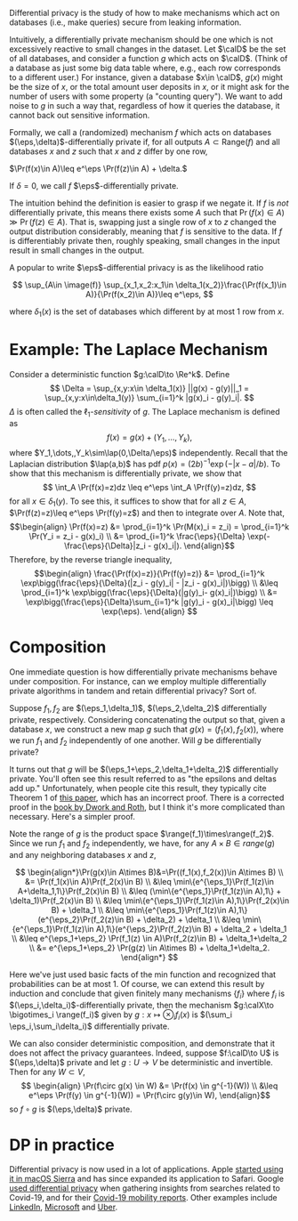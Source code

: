 Differential privacy is the study of how to make mechanisms which act on databases (i.e., make queries) secure from leaking information. 

Intuitively, a differentially private mechanism should be one which is not excessively reactive to small changes in the dataset. Let $\calD$ be the set of all databases, and consider a function $g$ which acts on $\calD$. (Think of a database as just some big data table where, e.g., each row corresponds to a different user.) For instance, given a database $x\in \calD$, $g(x)$ might be the size of $x$, or the total amount user deposits in $x$, or it might ask for the number of users with some property (a "counting query"). We want to add noise to $g$ in such a way that, regardless of how it queries the database, it cannot back out sensitive information. 

Formally, we call a (randomized) mechanism $f$ which acts on databases $(\eps,\delta)$-differentially private if, for all outputs $A\subset \text{Range}(f)$ and all databases $x$ and $z$ such that $x$ and $z$ differ by one row, 

$\Pr(f(x)\in A)\leq e^\eps \Pr(f(z)\in A) + \delta.$

If $\delta=0$, we call $f$ $\eps$-differentially private. 

The intuition behind the definition is easier to grasp if we negate it. If $f$ is _not_ differentially private, this means there exists some $A$ such that $\Pr(f(x)\in A)\gg \Pr(f(z) \in A)$. That is, swapping just a single row of $x$ to $z$ changed the output distribution considerably, meaning that $f$ is sensitive to the data. If $f$ is differentiably private then, roughly speaking, small changes in the input result in small changes in the output. 

A popular to write $\eps$-differential privacy is as the likelihood ratio

$$
\sup_{A\in \image(f)} \sup_{x_1,x_2:x_1\in \delta_1(x_2)}\frac{\Pr(f(x_1)\in A)}{\Pr(f(x_2)\in A)}\leq e^\eps,
$$

where $\delta_1(x)$ is the set of databases which different by at most 1 row from $x$. 

# Example: The Laplace Mechanism

Consider a deterministic function $g:\calD\to \Re^k$.  Define 
$$
\Delta = \sup_{x,y:x\in \delta_1(x)} ||g(x) - g(y)||_1 = \sup_{x,y:x\in\delta_1(y)} \sum_{i=1}^k |g(x)_i - g(y)_i|.
$$
$\Delta$ is often called the $\ell_1$-_sensitivity_ of $g$. The Laplace mechanism is defined as 
$$
f(x) = g(x) + (Y_1,\dots,Y_k),
$$
where $Y_1,\dots,,Y_k\sim\lap(0,\Delta/\eps)$ independently. Recall that the Laplacian distribution $\lap(a,b)$ has pdf $p(x) = (2b)^{-1}\exp(-|x-a|/b)$. To show that this mechanism is differentially private, we show that 
$$
\int_A \Pr(f(x)=z)dz \leq e^\eps \int_A \Pr(f(y)=z)dz,
$$
for all $x\in\delta_1(y)$. To see this, it suffices to show that for all $z\in A$, $\Pr(f(z)=z)\leq e^\eps \Pr(f(y)=z$) and then to integrate over $A$. Note that, 
$$\begin{align}
\Pr(f(x)=z) &= \prod_{i=1}^k \Pr(M(x)_i = z_i) = \prod_{i=1}^k \Pr(Y_i = z_i - g(x)_i) \\
&= \prod_{i=1}^k \frac{\eps}{\Delta} \exp(-\frac{\eps}{\Delta}|z_i - g(x)_i|).
\end{align}$$
Therefore, by the reverse triangle inequality, 
$$\begin{align}
\frac{\Pr(f(x)=z)}{\Pr(f(y)=z)} &= \prod_{i=1}^k \exp\bigg(\frac{\eps}{\Delta}(|z_i - g(y)_i| - |z_i - g(x)_i|)\bigg) \\ 
&\leq \prod_{i=1}^k \exp\bigg(\frac{\eps}{\Delta}(|g(y)_i- g(x)_i|)\bigg) \\ 
&= \exp\bigg(\frac{\eps}{\Delta}\sum_{i=1}^k |g(y)_i - g(x)_i|\bigg) \leq \exp(\eps).
\end{align}
$$

# Composition 

One immediate question is how differentially private mechanisms behave under composition. For instance, can we employ multiple differentially private algorithms in tandem and retain differential privacy? Sort of. 

Suppose $f_1,f_2$ are $(\eps_1,\delta_1)$, $(\eps_2,\delta_2)$ differentially private, respectively. Considering concatenating the output so that, given a database $x$, we construct a new map $g$ such that $g(x) = (f_1(x), f_2(x))$, where we run $f_1$ and $f_2$ independently of one another. Will $g$ be differentially private? 

It turns out that $g$ will be $(\eps_1+\eps_2,\delta_1+\delta_2)$ differentially private. You'll often see this result referred to as "the epsilons and deltas add up." Unfortunately, when people cite this result, they typically cite Theorem 1 of [this paper](https://www.iacr.org/archive/eurocrypt2006/40040493/40040493.pdf), which has an incorrect proof.  There is a corrected proof in the [book by Dwork and Roth](https://www.cis.upenn.edu/~aaroth/Papers/privacybook.pdf), but I think it's more complicated than necessary. Here's a simpler proof. 

Note the range of $g$ is the product space $\range(f_1)\times\range(f_2)$.  Since we run $f_1$ and $f_2$ independently, we have, for any $A\times B\in range(g)$ and any neighboring databases $x$ and $z$, 

$$
\begin{align*}\Pr(g(x)\in A\times B)&=\Pr((f_1(x),f_2(x))\in A\times B) \\ &= \Pr(f_1(x)\in A)\Pr(f_2(x)\in B)  \\ 
&\leq \min\{e^{\eps_1}\Pr(f_1(z)\in A+\delta_1,1\}\Pr(f_2(x)\in B) \\ 
&\leq (\min\{e^{\eps_1}\Pr(f_1(z)\in A),1\} + \delta_1)\Pr(f_2(x)\in B) \\ 
&\leq \min\{e^{\eps_1}\Pr(f_1(z)\in A),1\}\Pr(f_2(x)\in B) + \delta_1 \\ 
&\leq \min\{e^{\eps_1}\Pr(f_1(z)\in A),1\}(e^{\eps_2}\Pr(f_2(z)\in B) + \delta_2) + \delta_1 \\ 
&\leq \min\{e^{\eps_1}\Pr(f_1(z)\in A),1\}(e^{\eps_2}\Pr(f_2(z)\in B)  + \delta_2 + \delta_1 \\ 
&\leq e^{\eps_1+\eps_2} \Pr(f_1(z) \in A)\Pr(f_2(z)\in B) + \delta_1+\delta_2 \\ 
&= e^{\eps_1+\eps_2} \Pr(g(z) \in A\times B) + \delta_1+\delta_2.
\end{align*}
$$

Here we've just used basic facts of the min function and recognized that probabilities can be at most 1. Of course, we can extend this result by induction and conclude that given finitely many mechanisms $\{f_i\}$ where $f_i$ is $(\eps_i,\delta_i)$-differentially private, then the mechanism $g:\calX\to \bigotimes_i \range(f_i)$ given by  $g:x\mapsto \otimes_i f_i(x)$ is $(\sum_i \eps_i,\sum_i\delta_i)$ differentially private. 

We can also consider deterministic composition, and demonstrate that it does not affect the privacy guarantees. Indeed, suppose $f:\calD\to U$ is $(\eps,\delta)$ private and let $g:U\to V$ be deterministic and invertible. Then for any $W\subset V$,
$$
\begin{align}
\Pr(f\circ g(x) \in W) &= \Pr(f(x) \in g^{-1}(W)) \\
&\leq e^\eps \Pr(f(y) \in g^{-1}(W)) = \Pr(f\circ g(y)\in W),
\end{align}$$ so $f\circ g$ is  $(\eps,\delta)$ private. 

# DP in practice 

Differential privacy is now used in a lot of applications. Apple [started using it in macOS Sierra](https://www.apple.com/privacy/docs/Differential_Privacy_Overview.pdf) and has since expanded its application to Safari. Google [used differential privacy](https://arxiv.org/pdf/2107.01179.pdf) when gathering insights from searches related to Covid-19, and for their [Covid-19 mobility reports](https://arxiv.org/pdf/2004.04145.pdf). Other examples include [LinkedIn](https://arxiv.org/pdf/2010.13981.pdf), [Microsoft](https://proceedings.neurips.cc/paper/2017/file/253614bbac999b38b5b60cae531c4969-Paper.pdf) and [Uber](https://www.usenix.org/conference/enigma2018/presentation/ensign). 